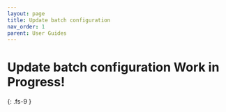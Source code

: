 ```yaml
---
layout: page
title: Update batch configuration
nav_order: 1
parent: User Guides
---
```

# Update batch configuration <span class="label label-purple">Work in Progress!</span>
{: .fs-9 }
